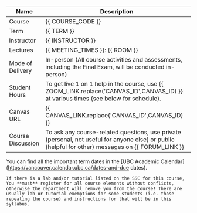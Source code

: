
| Name       | Description                     |
|------------|---------------------------------|
| Course            | {{ COURSE_CODE }}               |
| Term              | {{ TERM }}                      |
| Instructor        | {{ INSTRUCTOR }}                |
| Lectures          | {{ MEETING_TIMES }}: {{ ROOM }} |
| Mode of Delivery  | In-person (All course activities and assessments, including the Final Exam, will be conducted in-person) |
| Student Hours     | To get live 1 on 1 help in the course, use {{ ZOOM_LINK.replace('CANVAS_ID',CANVAS_ID) }} at various times (see below for schedule).               |
| Canvas URL        | {{ CANVAS_LINK.replace('CANVAS_ID',CANVAS_ID) }}                                                                                                   |
| Course Discussion | To ask any course-related questions, use private (personal, not useful for anyone else) or public (helpful for other) messages on {{ FORUM_LINK }} |

You can find all the important term dates in the [UBC Academic Calendar](https://vancouver.calendar.ubc.ca/dates-and-due dates).

```{warning}
If there is a lab and/or tutorial listed on the SSC for this course, You **must** register for all course elements without conflicts, otherwise the department will remove you from the course! There are usually lab or tutorial exemptions for some students (i.e. those repeating the course) and instructions for that will be in this syllabus.
```
